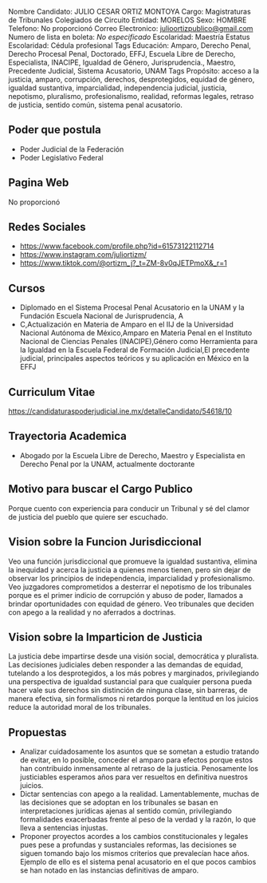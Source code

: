 Nombre Candidato: JULIO CESAR ORTIZ MONTOYA
Cargo: Magistraturas de Tribunales Colegiados de Circuito
Entidad: MORELOS
Sexo: HOMBRE
Telefono: No proporcionó
Correo Electronico: julioortizpublico@gmail.com
Numero de lista en boleta: *No especificado*
Escolaridad: Maestría
Estatus Escolaridad: Cédula profesional
Tags Educación: Amparo, Derecho Penal, Derecho Procesal Penal, Doctorado, EFFJ, Escuela Libre de Derecho, Especialista, INACIPE, Igualdad de Género, Jurisprudencia., Maestro, Precedente Judicial, Sistema Acusatorio, UNAM
Tags Propósito: acceso a la justicia, amparo, corrupción, derechos, desprotegidos, equidad de género, igualdad sustantiva, imparcialidad, independencia judicial, justicia, nepotismo, pluralismo, profesionalismo, realidad, reformas legales, retraso de justicia, sentido común, sistema penal acusatorio.


## Poder que postula

- Poder Judicial de la Federación
- Poder Legislativo Federal


## Pagina Web

No proporcionó


## Redes Sociales

- https://www.facebook.com/profile.php?id=61573122112714
- https://www.instagram.com/juliortizm/
- https://www.tiktok.com/@ortizm_j?_t=ZM-8v0qJETPmoX&_r=1


## Cursos

- Diplomado en el Sistema Procesal Penal Acusatorio en la UNAM y la Fundación Escuela Nacional de Jurisprudencia, A
- C,Actualización en Materia de Amparo en el IIJ de la Universidad Nacional Autónoma de México,Amparo en Materia Penal en el Instituto Nacional de Ciencias Penales (INACIPE),Género como Herramienta para la Igualdad en la Escuela Federal de Formación Judicial,El precedente judicial, principales aspectos teóricos y su aplicación en México en la EFFJ


## Curriculum Vitae

https://candidaturaspoderjudicial.ine.mx/detalleCandidato/54618/10


## Trayectoria Academica

- Abogado por la Escuela Libre de Derecho, Maestro y Especialista en Derecho Penal por la UNAM, actualmente doctorante


## Motivo para buscar el Cargo Publico

Porque cuento con experiencia para conducir un Tribunal y sé del clamor de justicia del pueblo que quiere ser escuchado.


## Vision sobre la Funcion Jurisdiccional

Veo una función jurisdiccional que promueve la igualdad sustantiva, elimina la inequidad y acerca la justicia a quienes menos tienen, pero sin dejar de observar los principios de independencia, imparcialidad y profesionalismo. Veo juzgadores comprometidos a desterrar el nepotismo de los tribunales porque es el primer indicio de corrupción y abuso de poder, llamados a brindar oportunidades con equidad de género. Veo tribunales que deciden con apego a la realidad y no aferrados a doctrinas.


## Vision sobre la Imparticion de Justicia

La justicia debe impartirse desde una visión social, democrática y pluralista. Las decisiones judiciales deben responder a las demandas de equidad, tutelando a los desprotegidos, a los más pobres y marginados, privilegiando una perspectiva de igualdad sustancial para que cualquier persona pueda hacer vale sus derechos sin distinción de ninguna clase, sin barreras, de manera efectiva, sin formalismos ni retardos porque la lentitud en los juicios reduce la autoridad moral de los tribunales.


## Propuestas

- Analizar cuidadosamente los asuntos que se sometan a estudio tratando de evitar, en lo posible, conceder el amparo para efectos porque estos han contribuido inmensamente al retraso de la justicia. Penosamente los justiciables esperamos años para ver resueltos en definitiva nuestros juicios.
- Dictar sentencias con apego a la realidad. Lamentablemente, muchas de las decisiones que se adoptan en los tribunales se basan en interpretaciones jurídicas ajenas al sentido común, privilegiando formalidades exacerbadas frente al peso de la verdad y la razón, lo que lleva a sentencias injustas.
- Proponer proyectos acordes a los cambios constitucionales y legales pues pese a profundas y sustanciales reformas, las decisiones se siguen tomando bajo los mismos criterios que prevalecían hace años. Ejemplo de ello es el sistema penal acusatorio en el que pocos cambios se han notado en las instancias definitivas de amparo.

